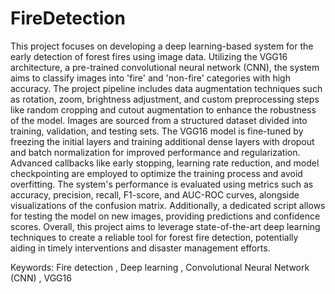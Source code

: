 # FireDetection
This project focuses on developing a deep learning-based system for the early detection of forest fires using image data. Utilizing the VGG16 architecture, a pre-trained convolutional neural network (CNN), the system aims to classify images into 'fire' and 'non-fire' categories with high accuracy. The project pipeline includes data augmentation techniques such as rotation, zoom, brightness adjustment, and custom preprocessing steps like random cropping and cutout augmentation to enhance the robustness of the model.
Images are sourced from a structured dataset divided into training, validation, and testing sets. The VGG16 model is fine-tuned by freezing the initial layers and training additional dense layers with dropout and batch normalization for improved performance and regularization. Advanced callbacks like early stopping, learning rate reduction, and model checkpointing are employed to optimize the training process and avoid overfitting.
The system's performance is evaluated using metrics such as accuracy, precision, recall, F1-score, and AUC-ROC curves, alongside visualizations of the confusion matrix. Additionally, a dedicated script allows for testing the model on new images, providing predictions and confidence scores.
Overall, this project aims to leverage state-of-the-art deep learning techniques to create a reliable tool for forest fire detection, potentially aiding in timely interventions and disaster management efforts.

Keywords: Fire detection , Deep learning , Convolutional Neural Network (CNN) , VGG16
